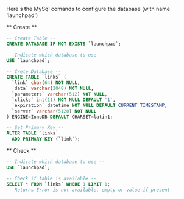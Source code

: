 Here's the MySql comands to configure the database (with name 'launchpad')

** Create **

```sql
-- Create Table --
CREATE DATABASE IF NOT EXISTS `launchpad`;

-- Indicate which database to use --
USE `launchpad`;

-- Crete Database --
CREATE TABLE `links` (
  `link` char(64) NOT NULL,
  `data` varchar(2048) NOT NULL,
  `parameters` varchar(512) NOT NULL,
  `clicks` int(11) NOT NULL DEFAULT '1',
  `expiration` datetime NOT NULL DEFAULT CURRENT_TIMESTAMP,
  `server` varchar(5120) NOT NULL
) ENGINE=InnoDB DEFAULT CHARSET=latin1;

-- Set Primary Key --
ALTER TABLE `links`
  ADD PRIMARY KEY (`link`);
```

** Check **

```sql
-- Indicate which database to use --
USE `launchpad`;

-- Check if table is available --
SELECT * FROM `links` WHERE 1 LIMIT 1;
-- Returns Error is not available, empty or value if present --
```
